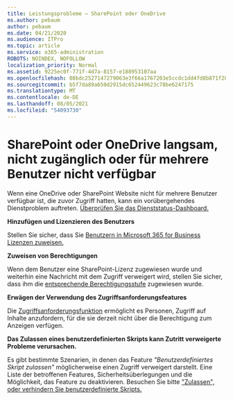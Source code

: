 ```yaml
---
title: Leistungsprobleme – SharePoint oder OneDrive
ms.author: pebaum
author: pebaum
ms.date: 04/21/2020
ms.audience: ITPro
ms.topic: article
ms.service: o365-administration
ROBOTS: NOINDEX, NOFOLLOW
localization_priority: Normal
ms.assetid: 9225ec0f-771f-4d7a-8157-e188953107aa
ms.openlocfilehash: 08bdc2527147279063e3f66a1767203e5ccdc1dd4fd8b871f2800d3f71b9a233
ms.sourcegitcommit: b5f7da89a650d2915dc652449623c78be6247175
ms.translationtype: MT
ms.contentlocale: de-DE
ms.lasthandoff: 08/05/2021
ms.locfileid: "54093730"
---
```

# <a name="sharepoint-or-onedrive-slow-inaccessible-or-unavailable-for-multiple-users"></a>SharePoint oder OneDrive langsam, nicht zugänglich oder für mehrere Benutzer nicht verfügbar

Wenn eine OneDrive oder SharePoint Website nicht für mehrere Benutzer verfügbar ist, die zuvor Zugriff hatten, kann ein vorübergehendes Dienstproblem auftreten. [Überprüfen Sie das Dienststatus-Dashboard.](https://portal.office.com/adminportal/home#/servicehealth)

**Hinzufügen und Lizenzieren des Benutzers**

Stellen Sie sicher, dass Sie [Benutzern in Microsoft 365 for Business Lizenzen zuweisen.](https://docs.microsoft.com/microsoft-365/admin/add-users/add-users)


**Zuweisen von Berechtigungen**

Wenn dem Benutzer eine SharePoint-Lizenz zugewiesen wurde und weiterhin eine Nachricht mit dem Zugriff verweigert wird, stellen Sie sicher, dass ihm die [entsprechende Berechtigungsstufe](https://docs.microsoft.com/sharepoint/understanding-permission-levels) zugewiesen wurde.

**Erwägen der Verwendung des Zugriffsanforderungsfeatures**

Die [Zugriffsanforderungsfunktion](https://support.office.com/article/Set-up-and-manage-access-requests-94B26E0B-2822-49D4-929A-8455698654B3) ermöglicht es Personen, Zugriff auf Inhalte anzufordern, für die sie derzeit nicht über die Berechtigung zum Anzeigen verfügen.

**Das Zulassen eines benutzerdefinierten Skripts kann Zutritt verweigerte Probleme verursachen.**

Es gibt bestimmte Szenarien, in denen das Feature *"Benutzerdefiniertes Skript zulassen"* möglicherweise einen Zugriff verweigert darstellt. Eine Liste der betroffenen Features, Sicherheitsüberlegungen und die Möglichkeit, das Feature zu deaktivieren. Besuchen Sie bitte ["Zulassen", oder verhindern Sie benutzerdefinierte Skripts.](https://docs.microsoft.com/sharepoint/allow-or-prevent-custom-script)

